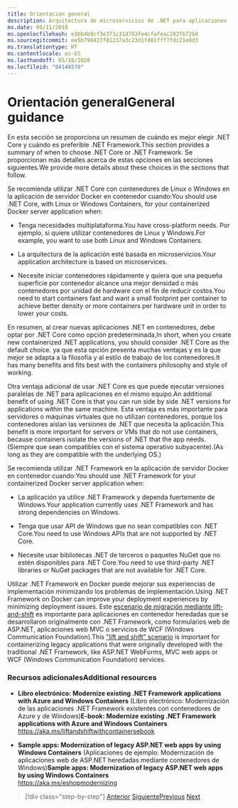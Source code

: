 ```yaml
---
title: Orientación general
description: Arquitectura de microservicios de .NET para aplicaciones .NET en contenedor | Orientación general
ms.date: 09/11/2018
ms.openlocfilehash: e3bb4b8cf3e371c31d783fe4cfafeac282fb72b8
ms.sourcegitcommit: ee5b798427f81237a3c23d1fd81fff7fdc21e8d3
ms.translationtype: HT
ms.contentlocale: es-ES
ms.lasthandoff: 05/28/2020
ms.locfileid: "84144570"
---
```

# <a name="general-guidance"></a><span data-ttu-id="e6b62-103">Orientación general</span><span class="sxs-lookup"><span data-stu-id="e6b62-103">General guidance</span></span>

<span data-ttu-id="e6b62-104">En esta sección se proporciona un resumen de cuándo es mejor elegir .NET Core y cuándo es preferible .NET Framework.</span><span class="sxs-lookup"><span data-stu-id="e6b62-104">This section provides a summary of when to choose .NET Core or .NET Framework.</span></span> <span data-ttu-id="e6b62-105">Se proporcionan más detalles acerca de estas opciones en las secciones siguientes.</span><span class="sxs-lookup"><span data-stu-id="e6b62-105">We provide more details about these choices in the sections that follow.</span></span>

<span data-ttu-id="e6b62-106">Se recomienda utilizar .NET Core con contenedores de Linux o Windows en la aplicación de servidor Docker en contenedor cuando:</span><span class="sxs-lookup"><span data-stu-id="e6b62-106">You should use .NET Core, with Linux or Windows Containers, for your containerized Docker server application when:</span></span>

- <span data-ttu-id="e6b62-107">Tenga necesidades multiplataforma.</span><span class="sxs-lookup"><span data-stu-id="e6b62-107">You have cross-platform needs.</span></span> <span data-ttu-id="e6b62-108">Por ejemplo, si quiere utilizar contenedores de Linux y Windows.</span><span class="sxs-lookup"><span data-stu-id="e6b62-108">For example, you want to use both Linux and Windows Containers.</span></span>

- <span data-ttu-id="e6b62-109">La arquitectura de la aplicación esté basada en microservicios.</span><span class="sxs-lookup"><span data-stu-id="e6b62-109">Your application architecture is based on microservices.</span></span>

- <span data-ttu-id="e6b62-110">Necesite iniciar contenedores rápidamente y quiera que una pequeña superficie por contenedor alcance una mejor densidad o más contenedores por unidad de hardware con el fin de reducir costos.</span><span class="sxs-lookup"><span data-stu-id="e6b62-110">You need to start containers fast and want a small footprint per container to achieve better density or more containers per hardware unit in order to lower your costs.</span></span>

<span data-ttu-id="e6b62-111">En resumen, al crear nuevas aplicaciones .NET en contenedores, debe optar por .NET Core como opción predeterminada,</span><span class="sxs-lookup"><span data-stu-id="e6b62-111">In short, when you create new containerized .NET applications, you should consider .NET Core as the default choice.</span></span> <span data-ttu-id="e6b62-112">ya que esta opción presenta muchas ventajas y es la que mejor se adapta a la filosofía y al estilo de trabajo de los contenedores.</span><span class="sxs-lookup"><span data-stu-id="e6b62-112">It has many benefits and fits best with the containers philosophy and style of working.</span></span>

<span data-ttu-id="e6b62-113">Otra ventaja adicional de usar .NET Core es que puede ejecutar versiones paralelas de .NET para aplicaciones en el mismo equipo.</span><span class="sxs-lookup"><span data-stu-id="e6b62-113">An additional benefit of using .NET Core is that you can run side by side .NET versions for applications within the same machine.</span></span> <span data-ttu-id="e6b62-114">Esta ventaja es más importante para servidores o máquinas virtuales que no utilizan contenedores, porque los contenedores aíslan las versiones de .NET que necesita la aplicación.</span><span class="sxs-lookup"><span data-stu-id="e6b62-114">This benefit is more important for servers or VMs that do not use containers, because containers isolate the versions of .NET that the app needs.</span></span> <span data-ttu-id="e6b62-115">(Siempre que sean compatibles con el sistema operativo subyacente).</span><span class="sxs-lookup"><span data-stu-id="e6b62-115">(As long as they are compatible with the underlying OS.)</span></span>

<span data-ttu-id="e6b62-116">Se recomienda utilizar .NET Framework en la aplicación de servidor Docker en contenedor cuando:</span><span class="sxs-lookup"><span data-stu-id="e6b62-116">You should use .NET Framework for your containerized Docker server application when:</span></span>

- <span data-ttu-id="e6b62-117">La aplicación ya utilice .NET Framework y dependa fuertemente de Windows.</span><span class="sxs-lookup"><span data-stu-id="e6b62-117">Your application currently uses .NET Framework and has strong dependencies on Windows.</span></span>

- <span data-ttu-id="e6b62-118">Tenga que usar API de Windows que no sean compatibles con .NET Core.</span><span class="sxs-lookup"><span data-stu-id="e6b62-118">You need to use Windows APIs that are not supported by .NET Core.</span></span>

- <span data-ttu-id="e6b62-119">Necesite usar bibliotecas .NET de terceros o paquetes NuGet que no estén disponibles para .NET Core.</span><span class="sxs-lookup"><span data-stu-id="e6b62-119">You need to use third-party .NET libraries or NuGet packages that are not available for .NET Core.</span></span>

<span data-ttu-id="e6b62-120">Utilizar .NET Framework en Docker puede mejorar sus experiencias de implementación minimizando los problemas de implementación.</span><span class="sxs-lookup"><span data-stu-id="e6b62-120">Using .NET Framework on Docker can improve your deployment experiences by minimizing deployment issues.</span></span> <span data-ttu-id="e6b62-121">Este [escenario de migración mediante lift-and-shift](https://aka.ms/liftandshiftwithcontainersebook) es importante para aplicaciones en contenedor heredadas que se desarrollaron originalmente con .NET Framework, como formularios web de ASP.NET, aplicaciones web MVC o servicios de WCF (Windows Communication Foundation).</span><span class="sxs-lookup"><span data-stu-id="e6b62-121">This ["lift and shift" scenario](https://aka.ms/liftandshiftwithcontainersebook) is important for containerizing legacy applications that were originally developed with the traditional .NET Framework, like ASP.NET WebForms, MVC web apps or WCF (Windows Communication Foundation) services.</span></span>

### <a name="additional-resources"></a><span data-ttu-id="e6b62-122">Recursos adicionales</span><span class="sxs-lookup"><span data-stu-id="e6b62-122">Additional resources</span></span>

- <span data-ttu-id="e6b62-123">**Libro electrónico: Modernize existing .NET Framework applications with Azure and Windows Containers** (Libro electrónico: Modernización de las aplicaciones .NET Framework existentes con contenedores de Azure y de Windows)</span><span class="sxs-lookup"><span data-stu-id="e6b62-123">**E-book: Modernize existing .NET Framework applications with Azure and Windows Containers**</span></span>  
    <https://aka.ms/liftandshiftwithcontainersebook>

- <span data-ttu-id="e6b62-124">**Sample apps: Modernization of legacy ASP.NET web apps by using Windows Containers** (Aplicaciones de ejemplo: Modernización de aplicaciones web de ASP.NET heredadas mediante contenedores de Windows)</span><span class="sxs-lookup"><span data-stu-id="e6b62-124">**Sample apps: Modernization of legacy ASP.NET web apps by using Windows Containers**</span></span>  
    <https://aka.ms/eshopmodernizing>

>[!div class="step-by-step"]
><span data-ttu-id="e6b62-125">[Anterior](index.md)
>[Siguiente](net-core-container-scenarios.md)</span><span class="sxs-lookup"><span data-stu-id="e6b62-125">[Previous](index.md)
[Next](net-core-container-scenarios.md)</span></span>
